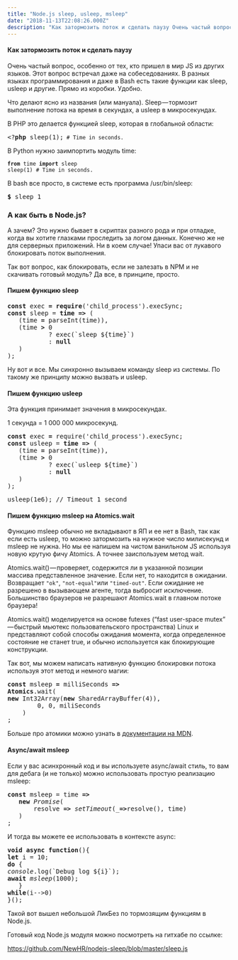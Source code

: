 ```yaml
---
title: "Node.js sleep, usleep, msleep"
date: "2018-11-13T22:08:26.000Z"
description: "Как затормозить поток и сделать паузу Очень частый вопрос, особенно от тех, кто пришел в мир JS из других языков. Этот вопрос вс"
---
```


<h4>Как затормозить поток и сделать паузу</h4>
<p>Очень частый вопрос, особенно от тех, кто пришел в мир JS из других языков. Этот вопрос встречал даже на собеседованиях. В разных языках программирования и даже в Bash есть такие функции как sleep, usleep и другие. Прямо из коробки. Удобно.</p>
<p>Что делают ясно из названия (или мануала). Sleep — тормозит выполнение потока на время в секундах, а usleep в микросекундах.</p>
<p>В PHP это делается функцией sleep, которая в глобальной области:</p>
<pre>&lt;?<strong>php</strong> sleep(1);<code> # Time in seconds.</code></pre>
<p>В Python нужно заимпортить модуль time:</p>
<pre><code><strong>from</strong> time <strong>import</strong> sleep<br>sleep(1) # Time in seconds.</code></pre>
<p>В bash все просто, в системе есть программа /usr/bin/sleep:</p>
<pre><strong>$</strong> sleep 1</pre>
<h3>А как быть в Node.js?</h3>
<p>А зачем? Это нужно бывает в скриптах разного рода и при отладке, когда вы хотите глазками проследить за логом данных. Конечно же не для серверных приложений. Ни в коем случае! Упаси вас от лукавого блокировать поток выполнения.</p>
<p>Так вот вопрос, как блокировать, если не залезать в NPM и не скачивать готовый модуль? Да все, в принципе, просто.</p>
<h4>Пишем функцию sleep</h4>
<pre><strong>const</strong> exec <strong>=</strong> <strong>require</strong>('child_process').execSync;<br><strong>const</strong> sleep = <strong>time</strong> <strong>=&gt;</strong> (<br>   (time <strong>=</strong> parseInt(time)),<br>   (time <strong>&gt;</strong> 0<br>           ? exec(`sleep ${time}`)<br>           : <strong>null</strong><br>   )<br>);</pre>
<p>Ну вот и все. Мы синхронно вызываем команду sleep из системы. По такому же принципу можно вызвать и usleep.</p>
<h4>Пишем функцию usleep</h4>
<p>Эта функция принимает значения в микросекундах.</p>
<p>1 секунда = 1 000 000 микросекунд.</p>
<pre><strong>const</strong> exec <strong>=</strong> require('child_process').execSync;<br><strong>const</strong> usleep = <strong>time</strong> <strong>=&gt;</strong> (<br>   (time <strong>=</strong> parseInt(time)),<br>   (time <strong>&gt;</strong> 0<br>           ? exec(`usleep ${time}`)<br>           : <strong>null</strong><br>   )<br>);</pre>
<pre>usleep(1e6); // Timeout 1 second</pre>
<h4>Пишем функцию msleep на Atomics.wait</h4>
<p>Функцию msleep обычно не вкладывают в ЯП и ее нет в Bash, так как если есть usleep, то можно затормозить на нужное число милисекунд и msleep не нужна. Но мы ее напишем на чистом ванильном JS используя новую крутую фичу Atomics. А точнее заиспользуем метод wait.</p>
<p>Atomics.wait() — проверяет, содержится ли в указанной позиции массива представленное значение. Если нет, то находится в ожидании. Возвращает <code>"ok"</code>, <code>"not-equal"</code>или <code>"timed-out"</code>. Если ожидание не разрешено в вызывающем агенте, тогда выбросит исключение. Большинство браузеров не разрешают Atomics.wait в главном потоке браузера!</p>
<p>Atomics.wait() моделируется на основе futexes (“fast user-space mutex” — быстрый мьютекс пользовательского пространства) Linux и представляют собой способы ожидания момента, когда определенное состояние не станет true, и обычно используется как блокирующие конструкции.</p>
<p>Так вот, мы можем написать нативную функцию блокировки потока используя этот метод и немного магии:</p>
<pre><strong>const</strong> msleep <strong>=</strong> milliSeconds <strong>=&gt;</strong><br><strong>Atomics</strong>.wait(<br><strong>new</strong> Int32Array(<strong>new</strong> SharedArrayBuffer(4)),<br>        0, 0, miliSeconds<br>    )<br>;</pre>
<p>Больше про атомики можно узнать в <a href="https://developer.mozilla.org/en-US/docs/Web/JavaScript/Reference/Global_Objects/Atomics" target="_blank" rel="noopener noreferrer">документации на MDN</a>.</p>
<h4>Async/await msleep</h4>
<p>Если у вас асинхронный код и вы используете async/await стиль, то вам для дебага (и не только) можно использовать простую реализацию msleep:</p>
<pre><strong>const</strong> msleep<em> </em>= time <strong>=&gt;<br>   new</strong> <em>Promise</em>(<br>       resolve <strong>=&gt;</strong> <em>setTimeout</em>(_<strong>=&gt;</strong>resolve(), time)<br>   )<br>;</pre>
<p>И тогда вы можете ее использовать в контексте async:</p>
<pre><strong>void async function</strong>(){<br><strong>let</strong> i = 10;<br><strong>do</strong> {<br><em>console</em>.log(`Debug log ${i}`);<br><strong>await</strong> <em>msleep</em>(1000);<br>   }<br><strong>while</strong>(i--&gt;0)<br>}();</pre>
<p>Такой вот вышел небольшой ЛикБез по тормозящим функциям в Node.js.</p>
<p>Готовый код Node.js модуля можно посмотреть на гитхабе по ссылке:</p>
<p><a href="https://github.com/NewHR/nodejs-sleep/blob/master/sleep.js">https://github.com/NewHR/nodejs-sleep/blob/master/sleep.js</a></p>




